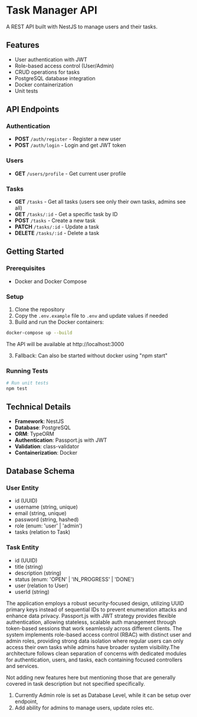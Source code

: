 # Task Manager API

A REST API built with NestJS to manage users and their tasks.

## Features

- User authentication with JWT
- Role-based access control (User/Admin)
- CRUD operations for tasks
- PostgreSQL database integration
- Docker containerization
- Unit tests

## API Endpoints

### Authentication

- **POST** `/auth/register` - Register a new user
- **POST** `/auth/login` - Login and get JWT token

### Users

- **GET** `/users/profile` - Get current user profile

### Tasks

- **GET** `/tasks` - Get all tasks (users see only their own tasks, admins see all)
- **GET** `/tasks/:id` - Get a specific task by ID
- **POST** `/tasks` - Create a new task
- **PATCH** `/tasks/:id` - Update a task
- **DELETE** `/tasks/:id` - Delete a task

## Getting Started

### Prerequisites

- Docker and Docker Compose

### Setup

1. Clone the repository
2. Copy the `.env.example` file to `.env` and update values if needed
3. Build and run the Docker containers:

```bash
docker-compose up --build
```

The API will be available at http://localhost:3000


3. Fallback: Can also be started without docker using "npm start"

### Running Tests

```bash
# Run unit tests
npm test
```

## Technical Details

- **Framework**: NestJS
- **Database**: PostgreSQL
- **ORM**: TypeORM
- **Authentication**: Passport.js with JWT
- **Validation**: class-validator
- **Containerization**: Docker

## Database Schema

### User Entity
- id (UUID)
- username (string, unique)
- email (string, unique)
- password (string, hashed)
- role (enum: 'user' | 'admin')
- tasks (relation to Task)

### Task Entity
- id (UUID)
- title (string)
- description (string)
- status (enum: 'OPEN' | 'IN_PROGRESS' | 'DONE')
- user (relation to User)
- userId (string)



<!-- DESIGN DECISION -->
The application employs a robust security-focused design, utilizing UUID primary keys instead of sequential IDs to prevent enumeration attacks and enhance data privacy. Passport.js with JWT strategy provides flexible authentication, allowing stateless, scalable auth management through token-based sessions that work seamlessly across different clients. The system implements role-based access control (RBAC) with distinct user and admin roles, providing strong data isolation where regular users can only access their own tasks while admins have broader system visibility.The architecture follows clean separation of concerns with dedicated modules for authentication, users, and tasks, each containing focused controllers and services.

<!-- AREAS OF IMPROVMENT -->
Not adding new features here but mentioning those that are generally covered in task description but not specified specifically.
1. Currently Admin role is set as Database Level, while it can be setup over endpoint,
2. Add ability for admins to manage users, update roles etc.
